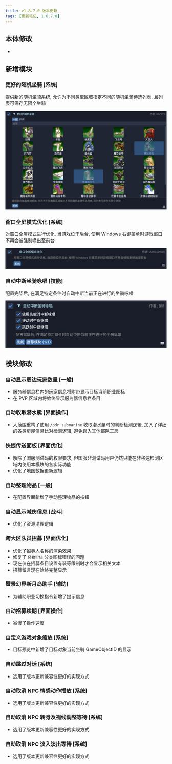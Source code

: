 ```yaml
---
title: v1.8.7.0 版本更新
tags: [更新笔记, 1.8.7.0]
---
```


## 本体修改

- 

## 新增模块

### 更好的随机坐骑 [系统]

提供新的随机坐骑系统, 允许为不同类型区域指定不同的随机坐骑待选列表, 且列表可保存无限个坐骑

![BetterMountRoulette](/assets/Changelog/1.8.7.0/BetterMountRoulette.png)

### 窗口全屏模式优化 [系统]

对窗口全屏模式进行优化, 当游戏位于后台, 使用 Windows 右键菜单时游戏窗口不再会被强制唤出至前台

![OptimizedBorderlessWindow](/assets/Changelog/1.8.7.0/OptimizedBorderlessWindow.png)

### 自动中断坐骑咏唱 [技能]

配置完毕后, 在满足特定条件时自动中断当前正在进行的坐骑咏唱

![AutoCancelMountCast](/assets/Changelog/1.8.7.0/AutoCancelMountCast.png)

## 模块修改

### 自动显示周边玩家数量 [一般]

- 服务器信息栏内的玩家信息将附带显示目标当前职业图标
- 在 PVP 区域内将始终显示服务器信息栏条目

### 自动收取潜水艇 [界面操作]

- 大范围重构了使用 `/pdr submarine` 收取潜水艇时的判断检测逻辑, 加入了详细的各类房屋信息比对检测逻辑, 避免误入其他部队工房

### 快捷传送面板 [界面优化]

- 解除了国服测试码的权限要求, 但国服非测试码用户仍然只能在非移速检测区域内使用本模块的各实际功能
- 优化了地图数据更新逻辑

### 自动整理物品 [一般]

- 在配置界面新增了手动整理物品的按钮

### 自动显示减伤信息 [战斗]

- 优化了资源清理逻辑

### 跨大区队员招募 [界面优化]

- 优化了招募人名称的渲染效果
- 修复了 `怪物狩猎` 分类图标错误的问题
- 现在仅在招募条目设置有装等限制时才会显示相关文本
- 招募留言现在始终完整显示

### 蜃景幻界新月岛助手 [辅助]

- 为辅助职业切换指令新增了提示信息

### 自动招募续期 [界面操作]

- 减慢了操作速度

### 自定义游戏对象缩放 [系统]

- 目标预览中新增了目标对象当前坐骑 GameObjectID 的显示

### 自动跳过对话 [系统]

- 选用了版本更新兼容性更好的实现方式

### 自动取消 NPC 情感动作播放 [系统]

- 选用了版本更新兼容性更好的实现方式

### 自动取消 NPC 转身及视线调整等待 [系统]

- 选用了版本更新兼容性更好的实现方式

### 自动取消 NPC 淡入淡出等待 [系统]

- 选用了版本更新兼容性更好的实现方式